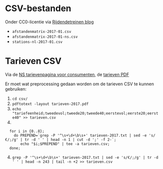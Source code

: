 # CSV-bestanden

Onder CC0-licentie via [Rijdendetreinen blog](https://blog.rijdendetreinen.nl/2017/01/afstandenmatrix-januari-2017/)

* `afstandenmatrix-2017-01.csv`
* `afstandenmatrix-2017-01-ns.csv`
* `stations-nl-2017-01.csv`

# Tarieven CSV

Via de [NS tarievenpagina voor consumenten](http://www.ns.nl/klantenservice/betalen/tarieven-consumenten-2017.html),
de [tarieven PDF](http://www.ns.nl/binaries/_ht_1484823524466/content/assets/ns-nl/klantenservice/2017/tarieven-2017.pdf)

Er moet wat preprocessing gedaan worden om de tarieven CSV te kunnen gebruiken:

1. `cd csv/`
1. `pdftotext -layout tarieven-2017.pdf`
2. `echo "tariefeenheid;tweedevol;tweede20;tweede40;eerstevol;eerste20;eerste40" >> tarieven.csv`
3.
```
  for i in {0..8}; 
    do PREPEND=`grep -P '^\s+\d+\b\s+' tarieven-2017.txt | sed -e 's/€/;/g' | tr -d ' ' | head -n 1 | cut -d ';' -f 2-`; 
       echo "$i;$PREPEND" | tee -a tarieven.csv;
  done;
```
4. `grep -P '^\s+\d+\b\s+' tarieven-2017.txt | sed -e 's/€/;/g' | tr -d ' ' | head -n 243 | tail -n +2 >> tarieven.csv`
